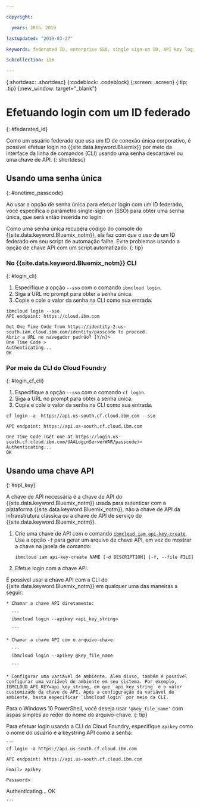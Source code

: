 ```yaml
---

copyright:

  years: 2015，2019

lastupdated: "2019-03-27"

keywords: federated ID, enterprise SSO, single sign-on ID, API key login, one-time passcode login

subcollection: iam

---
```


{:shortdesc: .shortdesc}
{:codeblock: .codeblock}
{:screen: .screen}
{:tip: .tip}
{:new_window: target="_blank"}

# Efetuando login com um ID federado
{: #federated_id}

Como um usuário federado que usa um ID de conexão única corporativo, é possível efetuar login no {{site.data.keyword.Bluemix}} por meio da interface da linha de comandos (CLI) usando uma senha descartável ou uma chave de API.
{: shortdesc}

## Usando uma senha única
{: #onetime_passcode}

Ao usar a opção de senha única para efetuar login com um ID federado, você especifica o parâmetro single-sign on (SSO) para obter uma senha única, que será então inserida no login.

Como uma senha única recupera código do console do {{site.data.keyword.Bluemix_notm}}, ela faz com que o uso de um ID federado em seu script de automação falhe. Evite problemas usando a opção de chave API com um script automatizado.
{: tip}

### No {{site.data.keyword.Bluemix_notm}} CLI
{: #login_cli}
1. Especifique a opção `--sso` com o comando `ibmcloud login`.
2. Siga a URL no prompt para obter a senha única.
3. Copie e cole o valor da senha na CLI como sua entrada.

  ```
  ibmcloud login --sso
  API endpoint: https://cloud.ibm.com

  Get One Time Code from https://identity-2.us-south.iam.cloud.ibm.com/identity/passcode to proceed.
  Abrir a URL no navegador padrão? [Y/n]>
  One Time Code >
  Authenticating...
  OK

  ```

### Por meio da CLI do Cloud Foundry
{: #login_cf_cli}

1. Especifique a opção `--sso` com o comando `cf login`.
2. Siga a URL no prompt para obter a senha única.
3. Copie e cole o valor da senha na CLI como sua entrada.

  ```
  cf login -a  https://api.us-south.cf.cloud.ibm.com --sso

  API endpoint: https://api.us-south.cf.cloud.ibm.com

  One Time Code (Get one at https://login.us-south.cf.cloud.ibm.com/UAALoginServerWAR/passcode)>
  Authenticating...
  OK

  ```

## Usando uma chave API
{: #api_key}

A chave de API necessária é a chave de API do {{site.data.keyword.Bluemix_notm}} usada para autenticar com a plataforma {{site.data.keyword.Bluemix_notm}}, não a chave de API da infraestrutura clássica ou a chave de API de serviço do {{site.data.keyword.Bluemix_notm}}.

1. Crie uma chave de API com o comando [`ibmcloud iam api-key-create`](/docs/cli/reference/ibmcloud?topic=cloud-cli-ibmcloud_commands_iam#ibmcloud_iam_api_key_create). Use a opção `-f` para gerar um arquivo de chave API, em vez de mostrar a chave na janela de comando:

   ```
   ibmcloud iam api-key-create NAME [-d DESCRIPTION] [-f, --file FILE]

   ```

2. Efetue login com a chave API.

  É possível usar a chave API com a CLI do {{site.data.keyword.Bluemix_notm}} em qualquer uma das maneiras a seguir:

    * Chamar a chave API diretamente:

      ```
      ibmcloud login --apikey <api_key_string>

      ```

    * Chamar a chave API com o arquivo-chave:

      ```
      ibmcloud login --apikey @key_file_name

      ```

    * Configurar uma variável de ambiente. Além disso, também é possível configurar uma variável de ambiente em seu sistema. Por exemplo, IBMCLOUD_API_KEY=api_key_string, em que `api_key_string` é o valor customizado da chave de API. Após a configuração da variável de ambiente, basta especificar `ibmcloud login` por meio da CLI.

   Para o Windows 10 PowerShell, você deseja usar `'@key_file_name'` com aspas simples ao redor do nome do arquivo-chave.
   {: tip}

  Para efetuar login usando a CLI do Cloud Foundry, especifique `apikey` como o nome do usuário e a keystring API como a senha:

    ```
    cf login -a https://api.us-south.cf.cloud.ibm.com

    API endpoint: https://api.us-south.cf.cloud.ibm.com

    Email> apikey

    Password>
Authenticating...
OK

    ```
